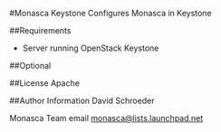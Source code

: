 #Monasca Keystone
Configures Monasca in Keystone

##Requirements
- Server running OpenStack Keystone

##Optional

##License
Apache

##Author Information
David Schroeder

Monasca Team email monasca@lists.launchpad.net
